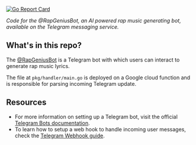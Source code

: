 [![Go Report Card](https://goreportcard.com/badge/github.com/fpaupier/telegrap)](https://goreportcard.com/report/github.com/fpaupier/telegrap)

_Code for the @RapGeniusBot, an AI powered rap music generating bot, available on the Telegram messaging service._ 

## What's in this repo? 
The [@RapGeniusBot](https://t.me/RapGeniusBot) is a Telegram bot with which users can interact to generate rap music lyrics.

The file at `pkg/handler/main.go` is deployed on a Google cloud function and is responsible for parsing incoming Telegram update.

## Resources
- For more information on setting up a Telegram bot, visit the official [Telegram Bots documentation](https://core.telegram.org/bots).
- To learn how to setup a web hook to handle incoming user messages, check the [Telegram Webhook guide](https://core.telegram.org/bots/webhooks).

  